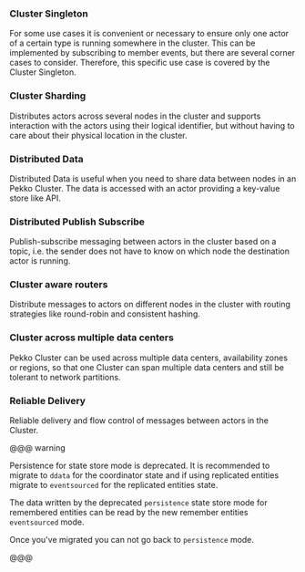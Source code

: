 <!--- #cluster-singleton --->
### Cluster Singleton

For some use cases it is convenient or necessary to ensure only one 
actor of a certain type is running somewhere in the cluster.
This can be implemented by subscribing to member events, but there are several corner
cases to consider. Therefore, this specific use case is covered by the Cluster Singleton.

<!--- #cluster-singleton --->

<!--- #cluster-sharding --->
### Cluster Sharding

Distributes actors across several nodes in the cluster and supports interaction
with the actors using their logical identifier, but without having to care about
their physical location in the cluster.

<!--- #cluster-sharding --->

<!--- #cluster-ddata --->
### Distributed Data

Distributed Data is useful when you need to share data between nodes in an
Pekko Cluster. The data is accessed with an actor providing a key-value store like API.

<!--- #cluster-ddata --->
 
<!--- #cluster-pubsub --->
### Distributed Publish Subscribe

Publish-subscribe messaging between actors in the cluster based on a topic, 
i.e. the sender does not have to know on which node the destination actor is running.

<!--- #cluster-pubsub --->

<!--- #cluster-router --->
### Cluster aware routers

Distribute messages to actors on different nodes in the cluster with routing strategies
like round-robin and consistent hashing.

<!--- #cluster-router --->

<!--- #cluster-multidc --->
### Cluster across multiple data centers

Pekko Cluster can be used across multiple data centers, availability zones or regions,
so that one Cluster can span multiple data centers and still be tolerant to network partitions.

<!--- #cluster-multidc --->

<!--- #reliable-delivery --->
### Reliable Delivery

Reliable delivery and flow control of messages between actors in the Cluster.

<!--- #reliable-delivery --->

<!--- #sharding-persistence-mode-deprecated --->
@@@ warning

Persistence for state store mode is deprecated. It is recommended to migrate to `ddata` for the coordinator state and if using replicated entities
migrate to `eventsourced` for the replicated entities state.

The data written by the deprecated `persistence` state store mode for remembered entities can be read by the new remember entities `eventsourced` mode.

Once you've migrated you can not go back to `persistence` mode.

@@@
<!--- #sharding-persistence-mode-deprecated --->
